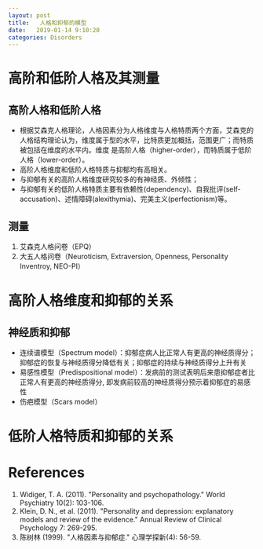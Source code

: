 ```yaml
---
layout: post
title:   人格和抑郁的模型
date:   2019-01-14 9:10:20
categories: Disorders
---
```


# 高阶和低阶人格及其测量

## 高阶人格和低阶人格

* 根据艾森克人格理论，人格因素分为人格维度与人格特质两个方面，艾森克的人格结构理论认为，维度属于型的水平，比特质更加概括，范围更广；而特质被包括在维度的水平内。维度
是高阶人格（higher-order），而特质属于低阶人格（lower-order）。
* 高阶人格维度和低阶人格特质与抑郁均有高相关。
* 与抑郁有关的高阶人格维度研究较多的有神经质、外倾性；
* 与抑郁有关的低阶人格特质主要有依赖性(dependency)、自我批评(self-accusation)、述情障碍(alexithymia)、完美主义(perfectionism)等。

## 测量

1. 艾森克人格问卷（EPQ）
2. 大五人格问卷（Neuroticism, Extraversion, Openness, Personality Inventroy, NEO-PI）

# 高阶人格维度和抑郁的关系

## 神经质和抑郁

* 连续谱模型（Spectrum model）：抑郁症病人比正常人有更高的神经质得分；抑郁症的恢复与神经质得分降低有关；抑郁症的持续与神经质得分上升有关
* 易感性模型（Predispositional model）：发病前的测试表明后来患抑郁症者比正常人有更高的神经质得分, 即发病前较高的神经质得分预示着抑郁症的易感性
* 伤疤模型（Scars model）

# 低阶人格特质和抑郁的关系

# References
1. Widiger, T. A. (2011). "Personality and psychopathology." World Psychiatry 10(2): 103-106.
2. Klein, D. N., et al. (2011). "Personality and depression: explanatory models and review of the evidence." Annual Review of Clinical Psychology 7: 269-295.
3. 陈树林 (1999). "人格因素与抑郁症." 心理学探新(4): 56-59.
